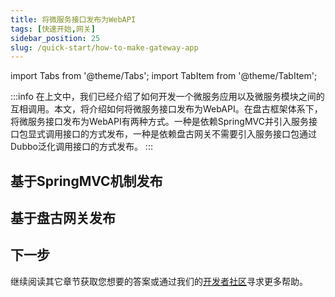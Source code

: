 ```yaml
---
title: 将微服务接口发布为WebAPI
tags: [快速开始,网关]
sidebar_position: 25
slug: /quick-start/how-to-make-gateway-app
---
```


import Tabs from '@theme/Tabs';
import TabItem from '@theme/TabItem';

:::info
在上文中，我们已经介绍了如何开发一个微服务应用以及微服务模块之间的互相调用。本文，将介绍如何将微服务接口发布为WebAPI。在盘古框架体系下，将微服务接口发布为WebAPI有两种方式。一种是依赖SpringMVC并引入服务接口包显式调用接口的方式发布，一种是依赖盘古网关不需要引入服务接口包通过Dubbo泛化调用接口的方式发布。
:::

## 基于SpringMVC机制发布

## 基于盘古网关发布

## 下一步
继续阅读其它章节获取您想要的答案或通过我们的[开发者社区](/docs/community)寻求更多帮助。